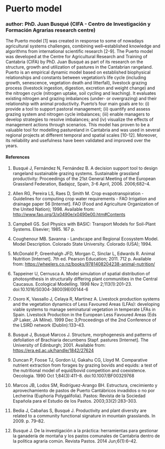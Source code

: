 # Puerto model
### author: PhD. Juan Busqué (CIFA - Centro de Investigación y Formación Agrarias research centre)

The Puerto model [1] was created in response to some of nowadays agricultural systems challenges, combining well–established knowledge and algorithms from international scientific research [2-9]. The Puerto model was developed at the Centre for Agricultural Research and Training of Cantabria (CIFA) by PhD. Juan Busqué as part of its research on the structure, growth and utilization of pastures in the Cantabrian rangeland. Puerto is an empirical dynamic model based on established biophysical relationships and constants between vegetation’s life cycle (including growth, senescence, vegetation death and litterfall), livestock grazing process (livestock ingestion, digestion, excretion and weight change) and the nitrogen cycle (nitrogen uptake, soil cycling and leaching). It evaluates existing nitrogen and grazing imbalances (under- or overgrazing) and their relationship with animal productivity. Puerto’s four main goals are to: (i) provide a tool to support pastoral management; (ii) quantify and assess grazing system and nitrogen cycle imbalances; (iii) enable managers to develop strategies to resolve imbalances; and (iv) visualize the effects of management actions through scenarios. This model has proven to be a valuable tool for modelling pastureland in Cantabria and was used in several regional projects at different temporal and spatial scales [10-12]. Moreover, its reliability and usefulness have been validated and improved over the years. 

#### References
1. Busqué J, Fernández N, Fernández B. A decision support tool to design rangeland sustainable grazing systems. Sustainable grassland productivity: Proceedings of the 21st General Meeting of the European Grassland Federation, Badajoz, Spain, 3-6 April, 2006. 2006;682–4. 

2. Allen RG, Pereira LS, Raes D, Smith M. Crop evapotranspiration - Guidelines for computing crop water requirements - FAO Irrigation and drainage paper 56 [Internet]. FAO (Food and Agriculture Organization of the United Nation); 1998. Available from: http://www.fao.org/3/x0490e/x0490e00.htm#Contents

3. Campbell GS. Soil Physics with BASIC: Transport Models for Soil-Plant Systems. Elsevier; 1985. 167 p. 

4. Coughenour MB. Savanna - Landscape and Regional Ecosystem Model. Model Description. Colorado State University. Colorado (USA); 1994. 

5. McDonald P, Greenhalgh JFD, Morgan C, Sinclar L, Edwards R. Animal Nutrition [Internet]. 7th ed. Pearson Education; 2011. 712 p. Available from: https://wheelers.co.nz/books/9781408204238-animal-nutrition/

6. Tappeiner U, Cernusca A. Model simulation of spatial distribution of photosynthesis in structurally differing plant communities in the Central Caucasus. Ecological Modelling. 1998 Nov 2;113(1):201–23. doi:10.1016/S0304-3800(98)00144-6

7. Osoro K, Vassallo J, Celaya R, Martínez A. Livestock production systems and the vegetation dynamics of Less Favoured Areas (LFAs): developing viable systems to manage seminatural vegetation in temperate LFAs in Spain. Livestock Production in the European Less Favoured Areas (Eds JP Laker, JA Milne). 1999 Dec 3;Proceedings of the 2nd Conference of the LSIRD network (Dublin):133–43. 

8. Busqué J, Busqué Marcos J. Structure, morphogenesis and patterns of defoliation of Brachiaria decumbens Stapf. pastures [Internet]. The University of Edinburgh; 2001. Available from: https://era.ed.ac.uk/handle/1842/27624

9. Duncan P, Foose TJ, Gordon IJ, Gakahu CG, Lloyd M. Comparative nutrient extraction from forages by grazing bovids and equids: a test of the nutritional model of equid/bovid competition and coexistence. Oecologia. 1990 Oct 1;84(3):411–8. doi:10.1007/BF00329768

10. Marcos JB, Lodos SM, Rodríguez-Arango BH. Estructura, crecimiento y aprovechamiento de pastos de Puerto Cantábricos invadidos o no por Lecherina (Euphoria Polygalifolia). Pastos: Revista de la Sociedad Española para el Estudio de los Pastos. 2003;33(2):283–303. 

11. Bedia J, Cabañas S, Busqué J. Productivity and plant diversity are related to a community functional signature in mountain grasslands. In 2009. p. 79–82. 

12. Busqué J. De la investigación a la práctica: herramientas para gestionar la ganadería de montaña y los pastos comunales de Cantabria dentro de la política agraria común. Revista Pastos. 2014 Jun;6(1):6–42. 
